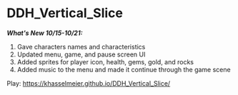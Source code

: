 # DDH_Vertical_Slice
***What's New 10/15-10/21:***
1. Gave characters names and characteristics
2. Updated menu, game, and pause screen UI
3. Added sprites for player icon, health, gems, gold, and rocks
4. Added music to the menu and made it continue through the game scene


Play: https://khasselmeier.github.io/DDH_Vertical_Slice/
